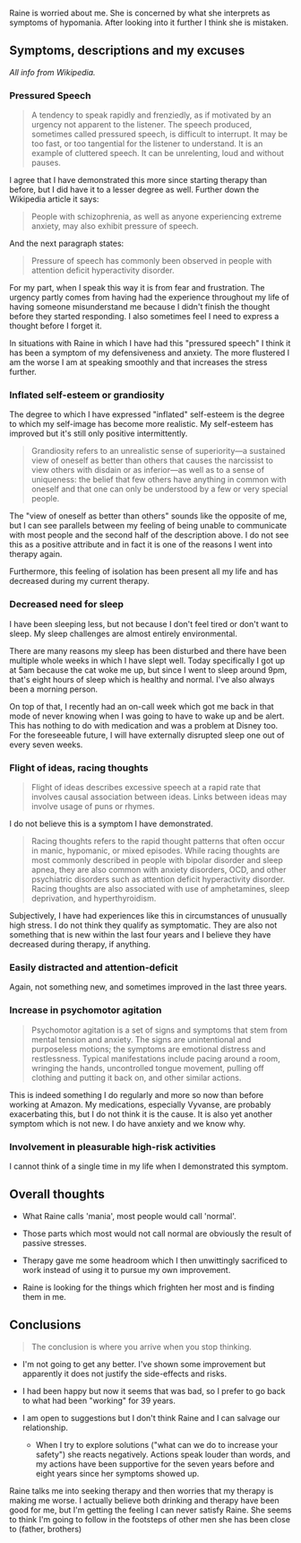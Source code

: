 Raine is worried about me.  She is concerned by what she interprets as
symptoms of hypomania. After looking into it further I think she is mistaken.

## Symptoms, descriptions and my excuses

_All info from Wikipedia._

### Pressured Speech

> A tendency to speak rapidly and frenziedly, as if motivated by an urgency
> not apparent to the listener. The speech produced, sometimes called
> pressured speech, is difficult to interrupt. It may be too fast, or too
> tangential for the listener to understand. It is an example of cluttered
> speech. It can be unrelenting, loud and without pauses.

I agree that I have demonstrated this more since starting therapy than before,
but I did have it to a lesser degree as well. Further down the Wikipedia
article it says:

> People with schizophrenia, as well as anyone experiencing extreme anxiety,
> may also exhibit pressure of speech.

And the next paragraph states:

> Pressure of speech has commonly been observed in people with attention
> deficit hyperactivity disorder.

For my part, when I speak this way it is from fear and frustration. The
urgency partly comes from having had the experience throughout my life of
having someone misunderstand me because I didn't finish the thought before
they started responding. I also sometimes feel I need to express a thought
before I forget it.

In situations with Raine in which I have had this "pressured speech" I think
it has been a symptom of my defensiveness and anxiety. The more flustered I am
the worse I am at speaking smoothly and that increases the stress further.

### Inflated self-esteem or grandiosity

The degree to which I have expressed "inflated" self-esteem is the degree to
which my self-image has become more realistic. My self-esteem has improved but
it's still only positive intermittently.

> Grandiosity refers to an unrealistic sense of superiority—a sustained view
> of oneself as better than others that causes the narcissist to view others
> with disdain or as inferior—as well as to a sense of uniqueness: the belief
> that few others have anything in common with oneself and that one can only
> be understood by a few or very special people.

The "view of oneself as better than others" sounds like the opposite of me,
but I can see parallels between my feeling of being unable to communicate with
most people and the second half of the description above. I do not see this as
a positive attribute and in fact it is one of the reasons I went into therapy
again.

Furthermore, this feeling of isolation has been present all my life and has
decreased during my current therapy.

### Decreased need for sleep

I have been sleeping less, but not because I don't feel tired or don't want to
sleep. My sleep challenges are almost entirely environmental.

There are many reasons my sleep has been disturbed and there have been
multiple whole weeks in which I have slept well. Today specifically I got up
at 5am because the cat woke me up, but since I went to sleep around 9pm,
that's eight hours of sleep which is healthy and normal. I've also always been
a morning person.

On top of that, I recently had an on-call week which got me back in that mode
of never knowing when I was going to have to wake up and be alert. This has
nothing to do with medication and was a problem at Disney too. For the
foreseeable future, I will have externally disrupted sleep one out of every
seven weeks.

### Flight of ideas, racing thoughts

> Flight of ideas describes excessive speech at a rapid rate that involves
> causal association between ideas. Links between ideas may involve usage of
> puns or rhymes.

I do not believe this is a symptom I have demonstrated.

> Racing thoughts refers to the rapid thought patterns that often occur in
> manic, hypomanic, or mixed episodes. While racing thoughts are most commonly
> described in people with bipolar disorder and sleep apnea, they are also
> common with anxiety disorders, OCD, and other psychiatric disorders such as
> attention deficit hyperactivity disorder. Racing thoughts are also
> associated with use of amphetamines, sleep deprivation, and
> hyperthyroidism.

Subjectively, I have had experiences like this in circumstances of unusually
high stress. I do not think they qualify as symptomatic. They are also not
something that is new within the last four years and I believe they have
decreased during therapy, if anything.

### Easily distracted and attention-deficit

Again, not something new, and sometimes improved in the last three years.

### Increase in psychomotor agitation

> Psychomotor agitation is a set of signs and symptoms that stem from mental
> tension and anxiety. The signs are unintentional and purposeless motions;
> the symptoms are emotional distress and restlessness. Typical manifestations
> include pacing around a room, wringing the hands, uncontrolled tongue
> movement, pulling off clothing and putting it back on, and other similar
> actions.

This is indeed something I do regularly and more so now than before working at
Amazon. My medications, especially Vyvanse, are probably exacerbating this,
but I do not think it is the cause. It is also yet another symptom which is
not new. I do have anxiety and we know why.

### Involvement in pleasurable high-risk activities

I cannot think of a single time in my life when I demonstrated this symptom.

## Overall thoughts

- What Raine calls 'mania', most people would call 'normal'.

- Those parts which most would not call normal are obviously the result of
  passive stresses.

- Therapy gave me some headroom which I then unwittingly sacrificed to work
  instead of using it to pursue my own improvement.

- Raine is looking for the things which frighten her most and is finding them
  in me.

## Conclusions

> The conclusion is where you arrive when you stop thinking.

- I'm not going to get any better. I've shown some improvement but apparently
  it does not justify the side-effects and risks.

- I had been happy but now it seems that was bad, so I prefer to go back to
  what had been "working" for 39 years.

- I am open to suggestions but I don't think Raine and I can salvage our
  relationship.

    - When I try to explore solutions ("what can we do to increase your
      safety") she reacts negatively. Actions speak louder than words, and my
      actions have been supportive for the seven years before and eight years
      since her symptoms showed up.


Raine talks me into seeking therapy and then worries that my therapy is making
me worse. I actually believe both drinking and therapy have been good for me,
but I'm getting the feeling I can never satisfy Raine. She seems to think I'm
going to follow in the footsteps of other men she has been close to (father,
brothers)
